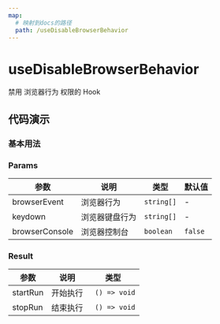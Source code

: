 ```yaml
---
map:
  # 映射到docs的路径
  path: /useDisableBrowserBehavior
---
```


# useDisableBrowserBehavior

禁用 浏览器行为 权限的 Hook

## 代码演示

### 基本用法

<demo src="./demo/demo.vue"
  language="vue"
  title="基本用法"
  desc="自由定义需要禁用的浏览器行为">
</demo>

### Params

| 参数         | 说明                     | 类型      | 默认值  |
| ------------ | ------------------------ | --------- | ------- |
| browserEvent | 浏览器行为 | `string[]` | - |
| keydown | 浏览器键盘行为 | `string[]` | - |
| browserConsole | 浏览器控制台 | `boolean` | `false` |

### Result

| 参数    | 说明     | 类型      |
| ------- | -------- | --------- |
| startRun   | 开始执行   | ` () => void` |
| stopRun | 结束执行 | ` () => void` |